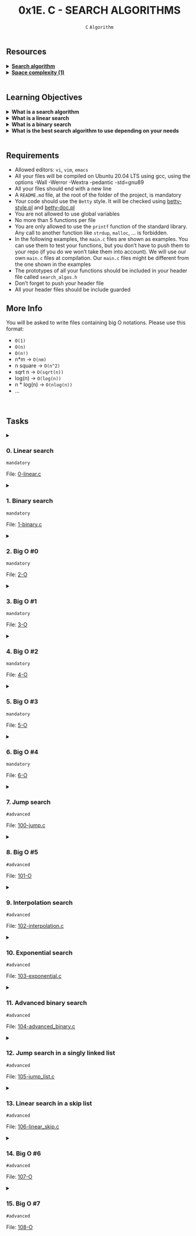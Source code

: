 <h1 align="center"><b>0x1E. C - SEARCH ALGORITHMS</b></h1>
<div align="center"><code>C</code> <code>Algorithm</code></div>

<!-- <br>

## Background Context -->

<br>

## Resources
<details>
<summary><b><a href="https://en.wikipedia.org/wiki/Search_algorithm">Search algorithm</a></b></summary><br>


<br><p align="center">※※※※※※※※※※※※</p><br>
</details>


<details>
<summary><b><a href="https://www.geeksforgeeks.org/g-fact-86/">Space complexity (1)</a></b></summary><br>


<br><p align="center">※※※※※※※※※※※※</p><br>
</details>



<!-- <br>

**man or help:**
- `` -->

<br>

## Learning Objectives
<details>
<summary><b><a href=" "> </a>What is a search algorithm</b></summary><br>


<br><p align="center">※※※※※※※※※※※※</p><br>
</details>


<details>
<summary><b><a href=" "> </a>What is a linear search</b></summary><br>


<br><p align="center">※※※※※※※※※※※※</p><br>
</details>


<details>
<summary><b><a href=" "> </a>What is a binary search</b></summary><br>


<br><p align="center">※※※※※※※※※※※※</p><br>
</details>


<details>
<summary><b><a href=" "> </a>What is the best search algorithm to use depending on your needs</b></summary><br>


<br><p align="center">※※※※※※※※※※※※</p><br>
</details>


<br>

## Requirements
- Allowed editors: `vi`, `vim`, `emacs`
- All your files will be compiled on Ubuntu 20.04 LTS using gcc, using the options -Wall -Werror -Wextra -pedantic -std=gnu89
- All your files should end with a new line
- A `README.md` file, at the root of the folder of the project, is mandatory
- Your code should use the `Betty` style. It will be checked using [betty-style.pl](https://github.com/alx-tools/Betty/blob/master/betty-style.pl) and [betty-doc.pl](https://github.com/alx-tools/Betty/blob/master/betty-doc.pl)
- You are not allowed to use global variables
- No more than 5 functions per file
- You are only allowed to use the `printf` function of the standard library. Any call to another function like `strdup`, `malloc`, … is forbidden.
- In the following examples, the `main.c` files are shown as examples. You can use them to test your functions, but you don’t have to push them to your repo (if you do we won’t take them into account). We will use our own `main.c` files at compilation. Our `main.c` files might be different from the one shown in the examples
- The prototypes of all your functions should be included in your header file called `search_algos.h`
- Don’t forget to push your header file
- All your header files should be include guarded

## More Info
You will be asked to write files containing big O notations. Please use this format:

- `O(1)`
- `O(n)`
- `O(n!)`
- n*m -> `O(nm)`
- n square -> `O(n^2)`
- sqrt n -> `O(sqrt(n))`
- log(n) -> `O(log(n))`
- n * log(n) -> `O(nlog(n))`
- …

<br>

## Tasks
<details>
<summary>

### 0. Linear search
`mandatory`

File: [0-linear.c]()
</summary>

Write a function that searches for a value in an array of integers using the [Linear search algorithm](https://intranet.alxswe.com/rltoken/17RKhbmvh_u4ebCwaSxCxg)
- Prototype : `int linear_search(int *array, size_t size, int value);`
- Where `array` is a pointer to the first element of the array to search in
- `size` is the number of elements in `array`
- And `value` is the value to search for
- Your function must return the first index where `value` is located
- If `value` is not present in `array` or if `array` is `NULL`, your function must return `-1`
- Every time you compare a value in the array to the value you are searching, you have to print this value (see example below)
```
wilfried@0x1E-search_algorithms$ cat 0-main.c 
#include <stdio.h>
#include <stdlib.h>
#include "search_algos.h"

/**
 * main - Entry point
 *
 * Return: Always EXIT_SUCCESS
 */
int main(void)
{
    int array[] = {
        10, 1, 42, 3, 4, 42, 6, 7, -1, 9
    };
    size_t size = sizeof(array) / sizeof(array[0]);

    printf("Found %d at index: %d\n\n", 3, linear_search(array, size, 3));
    printf("Found %d at index: %d\n\n", 42, linear_search(array, size, 42));
    printf("Found %d at index: %d\n", 999, linear_search(array, size, 999));
    return (EXIT_SUCCESS);
}
wilfried@0x1E-search_algorithms$ gcc -Wall -Wextra -Werror -pedantic -std=gnu89 0-main.c 0-linear.c -o 0-linear
wilfried@0x1E-search_algorithms$ ./0-linear 
Value checked array[0] = [10]
Value checked array[1] = [1]
Value checked array[2] = [42]
Value checked array[3] = [3]
Found 3 at index: 3

Value checked array[0] = [10]
Value checked array[1] = [1]
Value checked array[2] = [42]
Found 42 at index: 2

Value checked array[0] = [10]
Value checked array[1] = [1]
Value checked array[2] = [42]
Value checked array[3] = [3]
Value checked array[4] = [4]
Value checked array[5] = [42]
Value checked array[6] = [6]
Value checked array[7] = [7]
Value checked array[8] = [-1]
Value checked array[9] = [9]
Found 999 at index: -1
```
</details>

<details>
<summary>

### 1. Binary search
`mandatory`

File: [1-binary.c]()
</summary>

Write a function that searches for a value in a sorted array of integers using the [Binary search algorithm](https://intranet.alxswe.com/rltoken/SnveFJhSDE7o8bEx-kGGpA)
- Prototype : `int binary_search(int *array, size_t size, int value);`
- Where `array` is a pointer to the first element of the array to search in
- `size` is the number of elements in `array`
- And `value` is the value to search for
- Your function must return the index where `value` is located
- You can assume that `array` will be sorted in ascending order
- You can assume that `value` won’t appear more than once in `array`
- If `value` is not present in `array` or if `array` is `NULL`, your function must return `-1`
- You must print the array being searched every time it changes. (e.g. at the beginning and when you search a subarray) (See example)
```
wilfried@0x1E-search_algorithms$ cat 1-main.c 
#include <stdio.h>
#include <stdlib.h>
#include "search_algos.h"

/**
 * main - Entry point
 *
 * Return: Always EXIT_SUCCESS
 */
int main(void)
{
    int array[] = {
        0, 1, 2, 3, 4, 5, 6, 7, 8, 9
    };
    size_t size = sizeof(array) / sizeof(array[0]);

    printf("Found %d at index: %d\n\n", 2, binary_search(array, size, 2));
    printf("Found %d at index: %d\n\n", 5, binary_search(array, 5, 5));
    printf("Found %d at index: %d\n", 999, binary_search(array, size, 999));
    return (EXIT_SUCCESS);
}
wilfried@0x1E-search_algorithms$ gcc -Wall -Wextra -Werror -pedantic -std=gnu89 1-main.c 1-binary.c -o 1-binary
wilfried@0x1E-search_algorithms$ ./1-binary 
Searching in array: 0, 1, 2, 3, 4, 5, 6, 7, 8, 9
Searching in array: 0, 1, 2, 3
Searching in array: 2, 3
Found 2 at index: 2

Searching in array: 0, 1, 2, 3, 4
Searching in array: 3, 4
Searching in array: 4
Found 5 at index: -1

Searching in array: 0, 1, 2, 3, 4, 5, 6, 7, 8, 9
Searching in array: 5, 6, 7, 8, 9
Searching in array: 8, 9
Searching in array: 9
Found 999 at index: -1
```
</details>

<details>
<summary>

### 2. Big O #0
`mandatory`

File: [2-O]()
</summary>

What is the `time complexity` (worst case) of a linear search in an array of size `n`?
</details>

<details>
<summary>

### 3. Big O #1
`mandatory`

File: [3-O]()
</summary>

What is the `space complexity` (worst case) of an iterative linear search algorithm in an array of size `n`?
</details>

<details>
<summary>

### 4. Big O #2
`mandatory`

File: [4-O]()
</summary>

What is the `time complexity` (worst case) of a binary search in an array of size `n`?
</details>

<details>
<summary>

### 5. Big O #3
`mandatory`

File: [5-O]()
</summary>

What is the `space complexity` (worst case) of a binary search in an array of size `n`?
</details>

<details>
<summary>

### 6. Big O #4
`mandatory`

File: [6-O]()
</summary>

What is the space complexity of this function / algorithm?
```
int **allocate_map(int n, int m)
{
     int **map;

     map = malloc(sizeof(int *) * n);
     for (size_t i = 0; i < n; i++)
     {
          map[i] = malloc(sizeof(int) * m);
     }
     return (map);
}
```
</details>

<details>
<summary>

### 7. Jump search
`#advanced`

File: [100-jump.c]()
</summary>

Write a function that searches for a value in a sorted array of integers using the [Jump search algorithm](https://intranet.alxswe.com/rltoken/1Op40kSYMN23JsOu6F3P1A)
- Prototype : `int jump_search(int *array, size_t size, int value);`
- Where `array` is a pointer to the first element of the array to search in
- `size` is the number of elements in `array`
- And `value` is the value to search for
- Your function must return the first index where `value` is located
- You can assume that `array` will be sorted in ascending order
- If `value` is not present in `array` or if `array` is `NULL`, your function must return `-1`
- You have to use the square root of the size of the array as the jump step.
- You can use the `sqrt()` function included in `<math.h>` (don’t forget to compile with -lm)
- Every time you compare a value in the array to the value you are searching for, you have to print this value (see example)
```
wilfried@0x1E-search_algorithms$ cat 100-main.c 
#include <stdio.h>
#include <stdlib.h>
#include "search_algos.h"

/**
 * main - Entry point
 *
 * Return: Always EXIT_SUCCESS
 */
int main(void)
{
    int array[] = {
        0, 1, 2, 3, 4, 5, 6, 7, 8, 9
    };
    size_t size = sizeof(array) / sizeof(array[0]);

    printf("Found %d at index: %d\n\n", 6, jump_search(array, size, 6));
    printf("Found %d at index: %d\n\n", 1, jump_search(array, size, 1));
    printf("Found %d at index: %d\n", 999, jump_search(array, size, 999));
    return (EXIT_SUCCESS);
}
wilfried@0x1E-search_algorithms$ gcc -Wall -Wextra -Werror -pedantic -std=gnu89 100-main.c 100-jump.c -lm -o 100-jump
wilfried@0x1E-search_algorithms$ ./100-jump 
Value checked array[0] = [0]
Value checked array[3] = [3]
Value found between indexes [3] and [6]
Value checked array[3] = [3]
Value checked array[4] = [4]
Value checked array[5] = [5]
Value checked array[6] = [6]
Found 6 at index: 6

Value checked array[0] = [0]
Value found between indexes [0] and [3]
Value checked array[0] = [0]
Value checked array[1] = [1]
Found 1 at index: 1

Value checked array[0] = [0]
Value checked array[3] = [3]
Value checked array[6] = [6]
Value checked array[9] = [9]
Value found between indexes [9] and [12]
Value checked array[9] = [9]
Found 999 at index: -1
```
</details>

<details>
<summary>

### 8. Big O #5
`#advanced`

File: [101-O]()
</summary>

What is the `time complexity` (average case) of a jump search in an array of size `n`, using `step = sqrt(n)`?
</details>

<details>
<summary>

### 9. Interpolation search
`#advanced`

File: [102-interpolation.c]()
</summary>

Write a function that searches for a value in a sorted array of integers using the [Interpolation search algorithm](https://intranet.alxswe.com/rltoken/cswpABHiyyRmGrPkzsMTyw)
- Prototype : `int interpolation_search(int *array, size_t size, int value);`
- Where `array` is a pointer to the first element of the array to search in
- `size` is the number of elements in `array`
- And `value` is the value to search for
- Your function must return the first index where `value` is located
- You can assume that `array` will be sorted in ascending order
- If `value` is not present in `array` or if `array` is `NULL`, your function must return `-1`
- To determine the probe position, you can use : `size_t pos = low + (((double)(high - low) / (array[high] - array[low])) * (value - array[low]))`
- Every time you compare a value in the array to the value you are searching, you have to print this value (see example below)
```
wilfried@0x1E-search_algorithms$ cat 102-main.c 
#include <stdio.h>
#include <stdlib.h>
#include "search_algos.h"

/**
 * main - Entry point
 *
 * Return: Always EXIT_SUCCESS
 */
int main(void)
{
    int array[] = {
        0, 0, 1, 2, 2, 2, 2, 3, 3, 4, 4, 5, 6, 6, 7, 8, 8, 8, 9, 9
    };
    size_t size = sizeof(array) / sizeof(array[0]);

    printf("Found %d at index: %d\n\n", 3, interpolation_search(array, size, 3));
    printf("Found %d at index: %d\n\n", 7, interpolation_search(array, size, 7));
    printf("Found %d at index: %d\n", 999, interpolation_search(array, size, 999));
    return (EXIT_SUCCESS);
}
wilfried@0x1E-search_algorithms$ gcc -Wall -Wextra -Werror -pedantic -std=gnu89 102-main.c 102-interpolation.c -o 102-interpolation
wilfried@0x1E-search_algorithms$ ./102-interpolation 
Value checked array[6] = [2]
Value checked array[7] = [3]
Found 3 at index: 7

Value checked array[14] = [7]
Found 7 at index: 14

Value checked array[2109] is out of range
Found 999 at index: -1
```
</details>

<details>
<summary>

### 10. Exponential search
`#advanced`

File: [103-exponential.c]()
</summary>

Write a function that searches for a value in a sorted array of integers using the [Exponential search algorithm](https://intranet.alxswe.com/rltoken/J7wng_ddosamvEkFl0ekqA)
- Prototype : `int exponential_search(int *array, size_t size, int value);`
- Where `array` is a pointer to the first element of the array to search in
- `size` is the number of elements in `array`
- And `value` is the value to search for
- Your function must return the first index where `value` is located
- You can assume that `array` will be sorted in ascending order
- If `value` is not present in `array` or if `array` is `NULL`, your function must return `-1`
- You have to use powers of 2 as exponential ranges to search in your array
- Every time you compare a value in the array to the value you are searching for, you have to print this value (See example)
- Once you’ve found the good range, you need to use a binary search:
    -  Every time you split the array, you have to print the new array (or subarray) you’re searching in (See example)
```
wilfried@0x1E-search_algorithms$ cat 103-main.c 
#include <stdio.h>
#include <stdlib.h>
#include "search_algos.h"

/**
 * main - Entry point
 *
 * Return: Always EXIT_SUCCESS
 */
int main(void)
{
    int array[] = {
        0, 1, 2, 3, 4, 7, 12, 15, 18, 19, 23, 54, 61, 62, 76, 99
    };
    size_t size = sizeof(array) / sizeof(array[0]);

    printf("Found %d at index: %d\n\n", 62, exponential_search(array, size, 62));
    printf("Found %d at index: %d\n\n", 3, exponential_search(array, size, 3));
    printf("Found %d at index: %d\n", 999, exponential_search(array, size, 999));
    return (EXIT_SUCCESS);
}
wilfried@0x1E-search_algorithms$ gcc -Wall -Wextra -Werror -pedantic -std=gnu89 103-main.c 103-exponential.c -o 103-exponential
wilfried@0x1E-search_algorithms$ ./103-exponential 
Value checked array[1] = [1]
Value checked array[2] = [2]
Value checked array[4] = [4]
Value checked array[8] = [18]
Value found between indexes [8] and [15]
Searching in array: 18, 19, 23, 54, 61, 62, 76, 99
Searching in array: 61, 62, 76, 99
Found 62 at index: 13

Value checked array[1] = [1]
Value checked array[2] = [2]
Value found between indexes [2] and [4]
Searching in array: 2, 3, 4
Found 3 at index: 3

Value checked array[1] = [1]
Value checked array[2] = [2]
Value checked array[4] = [4]
Value checked array[8] = [18]
Value found between indexes [8] and [15]
Searching in array: 18, 19, 23, 54, 61, 62, 76, 99
Searching in array: 61, 62, 76, 99
Searching in array: 76, 99
Searching in array: 99
Found 999 at index: -1
```
</details>

<details>
<summary>

### 11. Advanced binary search
`#advanced`

File: [104-advanced_binary.c]()
</summary>

You may have noticed that the basic binary search does not necessarily return the index of the first value in the array (if this value appears more than once in the array). In this exercise, you’ll have to solve this problem.

Write a function that searches for a value in a sorted array of integers.
- Prototype : `int advanced_binary(int *array, size_t size, int value);`
- Where `array` is a pointer to the first element of the array to search in
- `size` is the number of elements in `array`
- And `value` is the value to search for
- Your function must return the index where `value` is located
- You can assume that `array` will be sorted in ascending order
- If `value` is not present in `array` or if `array` is `NULL`, your function must return `-1`
- Every time you split the array, you have to print the new array (or subarray) you’re searching in (See example)
- You have to use recursion. You may only use one loop (`while`, `for`, `do while`, etc.) in order to print the array
```
wilfried@0x1E-search_algorithms$ cat 104-main.c 
#include <stdio.h>
#include <stdlib.h>
#include "search_algos.h"

/**
 * main - Entry point
 *
 * Return: Always EXIT_SUCCESS
 */
int main(void)
{
    int array[] = {
        0, 1, 2, 5, 5, 6, 6, 7, 8, 9
    };
    size_t size = sizeof(array) / sizeof(array[0]);

    printf("Found %d at index: %d\n\n", 8, advanced_binary(array, size, 8));
    printf("Found %d at index: %d\n\n", 5, advanced_binary(array, size, 5));
    printf("Found %d at index: %d\n", 999, advanced_binary(array, size, 999));
    return (EXIT_SUCCESS);
}
wilfried@0x1E-search_algorithms$ gcc -Wall -Wextra -Werror -pedantic -std=gnu89 104-main.c 104-advanced_binary.c -o 104-advanced_binary
wilfried@0x1E-search_algorithms$ ./104-advanced_binary
Searching in array: 0, 1, 2, 5, 5, 6, 6, 7, 8, 9
Searching in array: 6, 6, 7, 8, 9
Searching in array: 8, 9
Found 8 at index: 8

Searching in array: 0, 1, 2, 5, 5, 6, 6, 7, 8, 9
Searching in array: 0, 1, 2, 5, 5
Searching in array: 5, 5
Found 5 at index: 3

Searching in array: 0, 1, 2, 5, 5, 6, 6, 7, 8, 9
Searching in array: 6, 6, 7, 8, 9
Searching in array: 8, 9
Searching in array: 9
Found 999 at index: -1
```
</details>

<details>
<summary>

### 12. Jump search in a singly linked list
`#advanced`

File: [105-jump_list.c]()
</summary>


</details>

<details>
<summary>

### 13. Linear search in a skip list
`#advanced`

File: [106-linear_skip.c]()
</summary>


</details>

<details>
<summary>

### 14. Big O #6
`#advanced`

File: [107-O]()
</summary>


</details>

<details>
<summary>

### 15. Big O #7
`#advanced`

File: [108-O]()
</summary>


</details>

